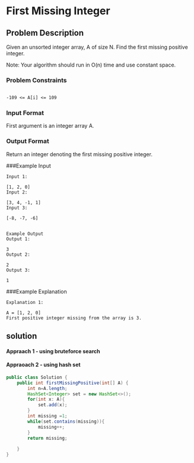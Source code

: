 # First Missing Integer

## Problem Description
Given an unsorted integer array, A of size N. Find the first missing positive integer.

Note: Your algorithm should run in O(n) time and use constant space.



### Problem Constraints
``` 1 <= N <= 1000000

-109 <= A[i] <= 109
```



### Input Format
First argument is an integer array A.



### Output Format
Return an integer denoting the first missing positive integer.



###Example Input
```
Input 1:

[1, 2, 0]
Input 2:

[3, 4, -1, 1]
Input 3:

[-8, -7, -6]


Example Output
Output 1:

3
Output 2:

2
Output 3:

1
```


###Example Explanation
```
Explanation 1:

A = [1, 2, 0]
First positive integer missing from the array is 3.
```

## solution

#### Appraach 1 - using bruteforce search 

#### Appraoach 2 - using hash set 
```java
public class Solution {
    public int firstMissingPositive(int[] A) {
        int n=A.length;
        HashSet<Integer> set = new HashSet<>();
        for(int x: A){
            set.add(x);
        }
        int missing =1;
        while(set.contains(missing)){
            missing++;
        }
        return missing;
        
    }
}
```